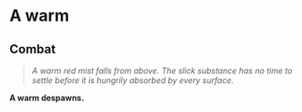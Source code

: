 # A warm







## Combat

>*A warm red mist falls from above.  The slick substance has no time to settle before it is hungrily absorbed by every surface.*

**A warm despawns.**
